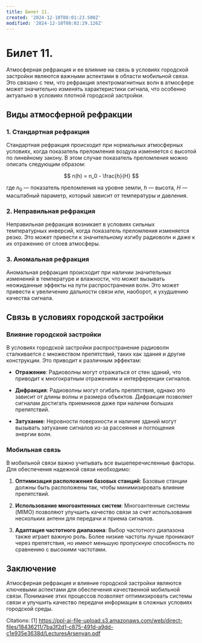 ```yaml
---
title: Билет 11.
created: '2024-12-10T08:01:23.500Z'
modified: '2024-12-10T08:02:29.126Z'
---
```


# Билет 11.

Атмосферная рефракция и ее влияние на связь в условиях городской застройки являются важными аспектами в области мобильной связи. Это связано с тем, что рефракция электромагнитных волн в атмосфере может значительно изменять характеристики сигнала, что особенно актуально в условиях плотной городской застройки.

## Виды атмосферной рефракции

### 1. Стандартная рефракция
Стандартная рефракция происходит при нормальных атмосферных условиях, когда показатель преломления воздуха изменяется с высотой по линейному закону. В этом случае показатель преломления можно описать следующим образом:

$$
n(h) = n_0 - \frac{h}{H}
$$

где $n_0$ — показатель преломления на уровне земли, $h$ — высота, $H$ — масштабный параметр, который зависит от температуры и давления.

### 2. Неправильная рефракция
Неправильная рефракция возникает в условиях сильных температурных инверсий, когда показатель преломления изменяется резко. Это может привести к значительному изгибу радиоволн и даже к их отражению от слоев атмосферы.

### 3. Аномальная рефракция
Аномальная рефракция происходит при наличии значительных изменений в температуре и влажности, что может вызывать неожиданные эффекты на пути распространения волн. Это может привести к увеличению дальности связи или, наоборот, к ухудшению качества сигнала.

## Связь в условиях городской застройки

### Влияние городской застройки
В условиях городской застройки распространение радиоволн сталкивается с множеством препятствий, таких как здания и другие конструкции. Это приводит к различным эффектам:

- **Отражение**: Радиоволны могут отражаться от стен зданий, что приводит к многократным отражениям и интерференции сигналов.
  
- **Дифракция**: Радиоволны могут огибать препятствия, однако это зависит от длины волны и размера объектов. Дифракция позволяет сигналам достигать приемников даже при наличии больших препятствий.

- **Затухание**: Неровности поверхности и наличие зданий могут вызывать затухание сигналов из-за рассеяния и поглощения энергии волн.

### Мобильная связь
В мобильной связи важно учитывать все вышеперечисленные факторы. Для обеспечения надежной связи необходимо:

1. **Оптимизация расположения базовых станций**: Базовые станции должны быть расположены так, чтобы минимизировать влияние препятствий.
  
2. **Использование многоантенных систем**: Многоантенные системы (MIMO) позволяют улучшить качество связи за счет использования нескольких антенн для передачи и приема сигналов.

3. **Адаптация частотного диапазона**: Выбор частотного диапазона также играет важную роль. Более низкие частоты лучше проникают через препятствия, но имеют меньшую пропускную способность по сравнению с высокими частотами.

## Заключение

Атмосферная рефракция и влияние городской застройки являются ключевыми аспектами для обеспечения качественной мобильной связи. Понимание этих процессов позволяет оптимизировать системы связи и улучшить качество передачи информации в сложных условиях городской среды.

Citations:
[1] https://ppl-ai-file-upload.s3.amazonaws.com/web/direct-files/18436211/7ba3f2d1-c875-491d-a9dd-c1e935e3638d/LecturesArsenyan.pdf
